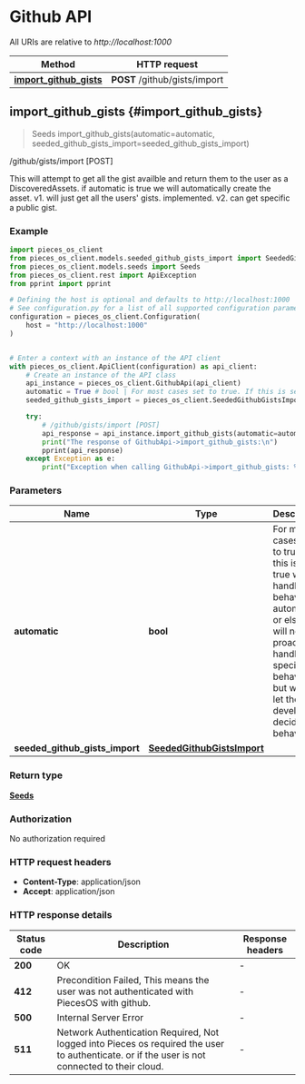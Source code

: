 # Github API

All URIs are relative to *http://localhost:1000*

Method | HTTP request
------------- | -------------
[**import_github_gists**](GithubApi#import_github_gists) | **POST** /github/gists/import


## **import_github_gists** {#import_github_gists}
> Seeds import_github_gists(automatic=automatic, seeded_github_gists_import=seeded_github_gists_import)

/github/gists/import [POST]

This will attempt to get all the gist availble and return them to the user as a DiscoveredAssets.  if automatic is true we will automatically create the asset.  v1. will just get all the users' gists. implemented. v2. can get specific a public gist.

### Example


```python
import pieces_os_client
from pieces_os_client.models.seeded_github_gists_import import SeededGithubGistsImport
from pieces_os_client.models.seeds import Seeds
from pieces_os_client.rest import ApiException
from pprint import pprint

# Defining the host is optional and defaults to http://localhost:1000
# See configuration.py for a list of all supported configuration parameters.
configuration = pieces_os_client.Configuration(
    host = "http://localhost:1000"
)


# Enter a context with an instance of the API client
with pieces_os_client.ApiClient(configuration) as api_client:
    # Create an instance of the API class
    api_instance = pieces_os_client.GithubApi(api_client)
    automatic = True # bool | For most cases set to true. If this is set to true we will handle the behavior automically or else we will not proactively handle specific behavior but we will let the developer decide the behavior. (optional) (default to True)
    seeded_github_gists_import = pieces_os_client.SeededGithubGistsImport() # SeededGithubGistsImport |  (optional)

    try:
        # /github/gists/import [POST]
        api_response = api_instance.import_github_gists(automatic=automatic, seeded_github_gists_import=seeded_github_gists_import)
        print("The response of GithubApi->import_github_gists:\n")
        pprint(api_response)
    except Exception as e:
        print("Exception when calling GithubApi->import_github_gists: %s\n" % e)
```



### Parameters


Name | Type | Description  | Notes
------------- | ------------- | ------------- | -------------
 **automatic** | **bool**| For most cases set to true. If this is set to true we will handle the behavior automically or else we will not proactively handle specific behavior but we will let the developer decide the behavior. | [optional] [default to True]
 **seeded_github_gists_import** | [**SeededGithubGistsImport**](../models/SeededGithubGistsImport)|  | [optional] 

### Return type

[**Seeds**](../models/Seeds)

### Authorization

No authorization required

### HTTP request headers

 - **Content-Type**: application/json
 - **Accept**: application/json

### HTTP response details

| Status code | Description | Response headers |
|-------------|-------------|------------------|
**200** | OK |  -  |
**412** | Precondition Failed, This means the user was not authenticated with PiecesOS with github. |  -  |
**500** | Internal Server Error |  -  |
**511** | Network Authentication Required, Not logged into Pieces os required the user to authenticate. or if the user is not connected to their cloud. |  -  |



